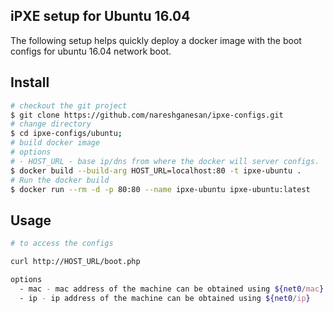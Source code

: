 ## iPXE setup for Ubuntu 16.04

The following setup helps quickly deploy a docker image with the boot configs for ubuntu 16.04 network boot. 

## Install
```bash
# checkout the git project
$ git clone https://github.com/nareshganesan/ipxe-configs.git
# change directory 
$ cd ipxe-configs/ubuntu;
# build docker image
# options
# - HOST_URL - base ip/dns from where the docker will server configs.
$ docker build --build-arg HOST_URL=localhost:80 -t ipxe-ubuntu .
# Run the docker build
$ docker run --rm -d -p 80:80 --name ipxe-ubuntu ipxe-ubuntu:latest
```


## Usage

```bash
# to access the configs

curl http://HOST_URL/boot.php

options
  - mac - mac address of the machine can be obtained using ${net0/mac}
  - ip - ip address of the machine can be obtained using ${net0/ip}

```

